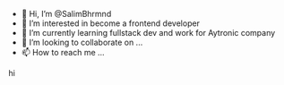 - 👋 Hi, I’m @SalimBhrmnd
- 👀 I’m interested in become a frontend developer
- 🌱 I’m currently learning fullstack dev and work for Aytronic company 
- 💞️ I’m looking to collaborate on ...
- 📫 How to reach me ...

<!---
SalimBhrmnd/SalimBhrmnd is a ✨ special ✨ repository because its `README.md` (this file) appears on your GitHub profile.
You can click the Preview link to take a look at your changes.
--->
hi
